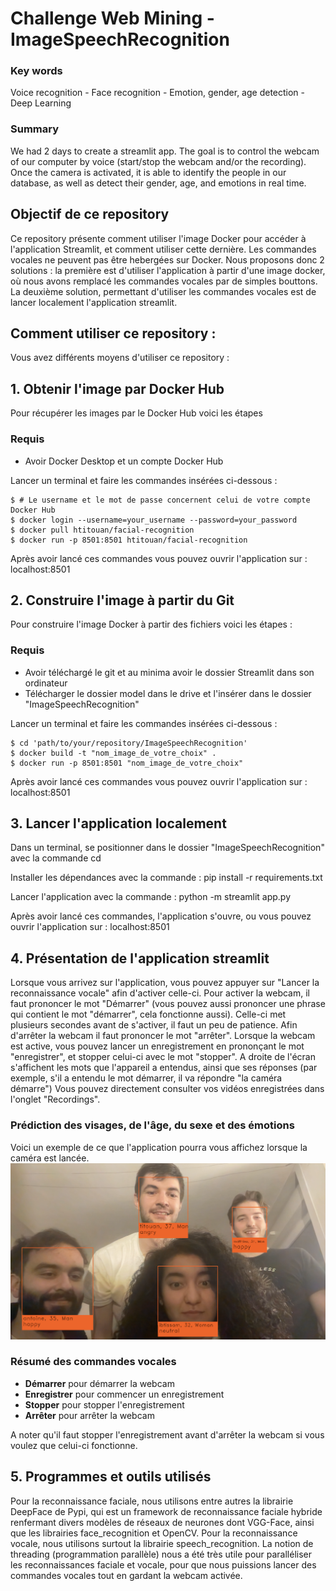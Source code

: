 # Challenge Web Mining - ImageSpeechRecognition

### Key words 
Voice recognition - Face recognition - Emotion, gender, age detection - Deep Learning

### Summary
We had 2 days to create a streamlit app. The goal is to control the webcam of our computer by voice (start/stop the webcam and/or the recording). Once the camera is activated, it is able to identify the people in our database, as well as detect their gender, age, and emotions in real time.


## Objectif de ce repository

Ce repository présente comment utiliser l'image Docker pour accéder à l'application Streamlit, et comment utiliser cette dernière. Les commandes vocales ne peuvent pas être hebergées sur Docker. Nous proposons donc 2 solutions : la première est d'utiliser l'application à partir d'une image docker, où nous avons remplacé les commandes vocales par de simples bouttons. La deuxième solution, permettant d'utiliser les commandes vocales est de lancer localement l'application streamlit.

## Comment utiliser ce repository :

Vous avez différents moyens d'utiliser ce repository :

## 1. Obtenir l'image par Docker Hub

Pour récupérer les images par le Docker Hub voici les étapes

### Requis

* Avoir Docker Desktop et un compte Docker Hub

Lancer un terminal et faire les commandes insérées ci-dessous : 

```
$ # Le username et le mot de passe concernent celui de votre compte Docker Hub
$ docker login --username=your_username --password=your_password
$ docker pull htitouan/facial-recognition
$ docker run -p 8501:8501 htitouan/facial-recognition
```

Après avoir lancé ces commandes vous pouvez ouvrir l'application sur : localhost:8501

## 2. Construire l'image à partir du Git

Pour construire l'image Docker à partir des fichiers voici les étapes : 

### Requis 

* Avoir téléchargé le git et au minima avoir le dossier Streamlit dans son ordinateur
* Télécharger le dossier model dans le drive et l'insérer dans le dossier "ImageSpeechRecognition"

Lancer un terminal et faire les commandes insérées ci-dessous : 

```
$ cd 'path/to/your/repository/ImageSpeechRecognition'
$ docker build -t "nom_image_de_votre_choix" .
$ docker run -p 8501:8501 "nom_image_de_votre_choix"
```

Après avoir lancé ces commandes vous pouvez ouvrir l'application sur : localhost:8501

## 3. Lancer l'application localement

Dans un terminal, se positionner dans le dossier "ImageSpeechRecognition" avec la commande cd

Installer les dépendances avec la commande : pip install -r requirements.txt

Lancer l'application avec la commande : python -m streamlit app.py

Après avoir lancé ces commandes, l'application s'ouvre, ou vous pouvez ouvrir l'application sur : localhost:8501

## 4. Présentation de l'application streamlit

Lorsque vous arrivez sur l'application, vous pouvez appuyer sur "Lancer la reconnaissance vocale" afin d'activer celle-ci. Pour activer la webcam, il faut prononcer le mot "Démarrer" (vous pouvez aussi prononcer une phrase qui contient le mot "démarrer", cela fonctionne aussi). Celle-ci met plusieurs secondes avant de s'activer, il faut un peu de patience.  Afin d'arrêter la webcam il faut prononcer le mot "arrêter". Lorsque la webcam est active, vous pouvez lancer un enregistrement en prononçant le mot "enregistrer", et stopper celui-ci avec le mot "stopper". A droite de l'écran s'affichent les mots que l'appareil a entendus, ainsi que ses réponses (par exemple, s'il a entendu le mot démarrer, il va répondre "la caméra démarre")
Vous pouvez directement consulter vos vidéos enregistrées dans l'onglet "Recordings".

### Prédiction des visages, de l'âge, du sexe et des émotions

Voici un exemple de ce que l'application pourra vous affichez lorsque la caméra est lancée.
![Face Detection](face_detection.png)

### Résumé des commandes vocales

* **Démarrer** pour démarrer la webcam
* **Enregistrer** pour commencer un enregistrement
* **Stopper** pour stopper l'enregistrement
* **Arrêter** pour arrêter la webcam

A noter qu'il faut stopper l'enregistrement avant d'arrêter la webcam si vous voulez que celui-ci fonctionne.


## 5. Programmes et outils utilisés

Pour la reconnaissance faciale, nous utilisons entre autres la librairie DeepFace de Pypi, qui est un framework de reconnaissance faciale hybride renfermant divers modèles de réseaux de neurones dont VGG-Face, ainsi que les librairies face_recognition et OpenCV.
Pour la reconnaissance vocale, nous utilisons surtout la librairie speech_recognition. La notion de threading (programmation parallèle) nous a été très utile pour paralléliser les reconnaissances faciale et vocale, pour que nous puissions lancer des commandes vocales tout en gardant la webcam activée.


